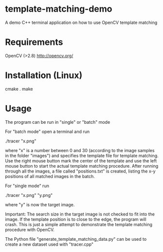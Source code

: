 # template-matching-demo
A demo C++ terminal application on how to use OpenCV template matching 

# Requirements
OpenCV (>2.8) http://opencv.org/

# Installation (Linux)
cmake .
make 

# Usage
The program can be run in "single" or "batch" mode

For "batch mode" open a terminal and run 

./tracer "x.png"

where "x" is a number between 0 and 30 (according to the image samples in the folder "images") and specifies the template file for template matching. Use the right mouse button mark the center of the template and use the left mouse button to start the actual template matching procedure. After running through all the images, a file called "positions.txt" is created, listing the x-y positions of all matched images in the batch.

For "single mode" run 

./tracer "x.png" "y.png"

where "y" is now the target image.

Important: The search size in the target image is not checked to fit into the image. If the template position is to close to the edge, the program will crash. This is just a simple attempt to demonstrate the template matching procedure with OpenCV. 

The Python file "generate_template_matching_data.py" can be used to create a new dataset used with "tracer.cpp"
